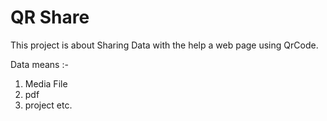 # QR Share 
This project is about Sharing Data with the help a web page using QrCode.

Data means :-
1. Media File
2.  pdf
3. project
etc.
